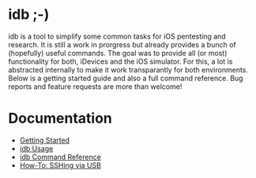 # idb  ;-)

idb is a tool to simplify some common tasks for iOS pentesting and research.
It is still a work in prorgress but already provides a bunch of (hopefully) useful commands. The goal was to provide all
 (or most)  functionality for both, iDevices and the iOS simulator. For this, a lot is abstracted internally
   to make it work transparantly for both environments. Below is a getting started guide and also a full command
   reference. Bug reports and feature requests are more than welcome!



# Documentation

* [Getting Started](doc/idb_getting_started.md)
* [idb Usage](doc/idb_usage.md)
* [idb Command Reference](doc/idb_command_reference.md)
* [How-To: SSHing via USB](doc/usb_ssh.md)

